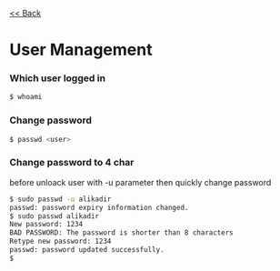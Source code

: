 [<< Back](README.md)

# User Management

### Which user logged in
```bash
$ whoami
```

### Change password
```bash
$ passwd <user> 
```

### Change password to 4 char 
before unloack user with -u parameter then quickly change password 
```bash
$ sudo passwd -u alikadir
passwd: password expiry information changed.
$ sudo passwd alikadir
New password: 1234
BAD PASSWORD: The password is shorter than 8 characters
Retype new password: 1234
passwd: password updated successfully.
$
```
